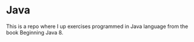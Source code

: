 # Java
This is a repo where I up exercises programmed in Java language from the book Beginning Java 8.
